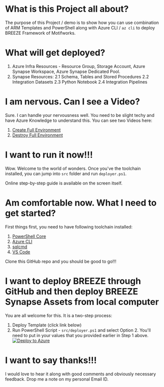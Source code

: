# What is this Project all about?
The purpose of this Project / demo is to show how you can use combination of ARM Templates and PowerShell along with Azure CLI / `az cli` to deploy BREEZE Framework of Motifworks.

# What will get deployed?
1. Azure Infra Resources - Resource Group, Storage Account, Azure Synapse Workspace, Azure Synapse Dedicated Pool.
2. Synapse Resources:
2.1 Schema, Tables and Stored Procedures
2.2 Integration Datasets
2.3 Python Notebook
2.4 Integration Pipelines

# I am nervous. Can I see a Video?
Sure. I can handle your nervousness well. You need to be slight techy and have Azure Knowledge to understand this. You can see two Videos here:
1. [Create Full Environment](https://github.com/sanket-t-shah/motifworks-breeze-deployer-synapse/assets/7502469/b0b2f7fb-8c1e-4bbe-aed0-c9e75a1fc876)
2. [Destroy Full Environment](https://github.com/sanket-t-shah/motifworks-breeze-deployer-synapse/assets/7502469/d88b128e-2bdd-478e-b715-5cf7a8df4535)

# I want to run it now!!!
Wow. Welcome to the world of wonders. Once you've the toolchain installed, you can jump into `src` folder and run `deployer.ps1`.

Online step-by-step guide is available on the screen itself.

# Am comfortable now. What I need to get started?
First things first, you need to have following toolchain installed:
1. [PowerShell Core](https://github.com/PowerShell/PowerShell/releases) 
2. [Azure CLI](https://github.com/Azure/azure-cli/releases)
3. [sqlcmd](https://learn.microsoft.com/en-us/sql/tools/sqlcmd/sqlcmd-utility?view=sql-server-ver16#download-and-install-sqlcmd)
4. [VS Code](https://code.visualstudio.com/download)

Clone this GitHub repo and you should be good to go!!!

# I want to deploy BREEZE through GitHub and then deploy BREEZE Synapse Assets from local computer
You are all welcome for this. It is a two-step process:
1. Deploy Template (click link below)
2. Run PowerShell Script - `src/deployer.ps1` and select Option 2. You'll need to put in your values that you provided earlier in Step 1 above.
[![Deploy to Azure](https://aka.ms/deploytoazurebutton)](src/mainTemplate.json)

# I want to say thanks!!!
I would love to hear it along with good comments and obviously necessary feedback. Drop me a note on my personal Email ID.
